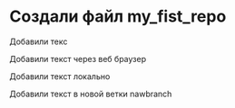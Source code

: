 ﻿# Создали файл my_fist_repo

Добавили текс

Добавили текст через веб браузер

Добавили текст локально

Добавили текст в новой ветки nawbranch